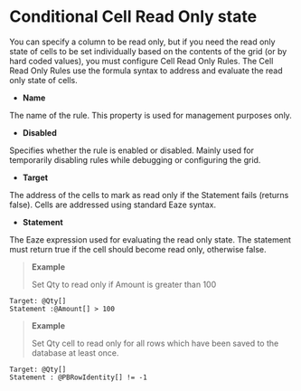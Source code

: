 
# Conditional Cell Read Only state

You can specify a column to be read only, but if you need the read only state of cells to be set individually based on the contents of the grid (or by hard coded values), you must configure Cell Read Only Rules. The Cell Read Only Rules use the formula syntax to address and evaluate the read only state of cells.

*	**Name**

 The name of the rule. This property is used for management purposes only.

*	**Disabled**

 Specifies whether the rule is enabled or disabled. Mainly used for temporarily disabling rules while debugging or configuring the grid.

*	**Target**

 The address of the cells to mark as read only if the Statement fails (returns false).
 Cells are addressed using standard Eaze syntax. 

*	**Statement**

 The Eaze expression used for evaluating the read only state.
 The statement must return true if the cell should become read only, otherwise false.

>**Example**
>
>Set Qty to read only if Amount is greater than 100
>
    Target: @Qty[]
    Statement :@Amount[] > 100
>
>
>**Example**
>
>Set Qty cell to read only for all rows which have been saved to the database at least once.
>
    Target: @Qty[]
    Statement : @PBRowIdentity[] != -1

